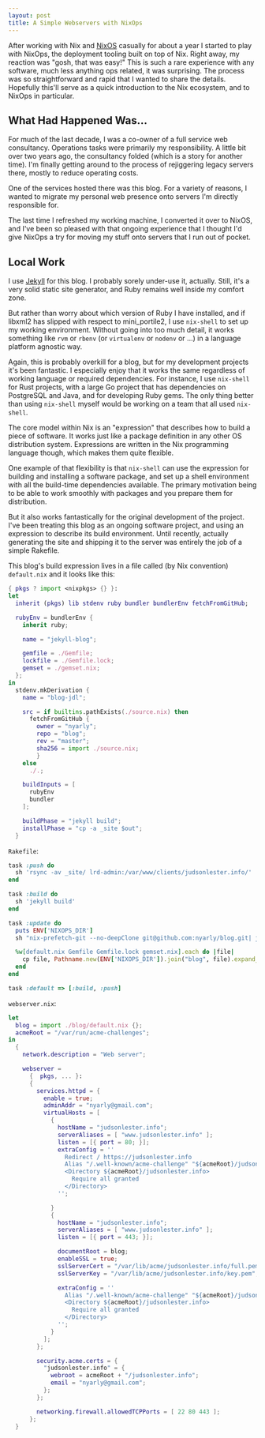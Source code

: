 ```yaml
---
layout: post
title: A Simple Webservers with NixOps
---
```


After working with Nix and [NixOS](https://nixos.org/) casually for about a year
I started to play with NixOps, the deployment tooling built on top of Nix.
Right away, my reaction was
"gosh, that was easy!"
This is such a rare experience
with any software,
much less anything ops related,
it was surprising.
The process was so straightforward
and rapid
that I wanted to share the details.
Hopefully this'll serve as
a quick introduction to the Nix ecosystem,
and to NixOps in particular.

## What Had Happened Was...

For much of the last decade,
I was a co-owner of
a full service web consultancy.
Operations tasks were
primarily my responsibility.
A little bit over two years ago,
the consultancy folded
(which is a story for another time).
I'm finally getting around
to the process of rejiggering
legacy servers there,
mostly to reduce operating costs.

One of the services hosted there
was this blog.
For a variety of reasons,
I wanted to migrate my personal web presence
onto servers I'm directly responsible for.

The last time I refreshed my working machine,
I converted it over to NixOS,
and I've been so pleased
with that ongoing experience
that I thought I'd give NixOps
a try for moving my stuff
onto servers
that I run out of pocket.

## Local Work

I use [Jekyll](https://jekyllrb.com/) for this blog.
I probably sorely under-use it, actually.
Still, it's a very solid static site generator,
and Ruby remains well inside my comfort zone.

But rather than worry about
which version of Ruby I have installed,
and if libxml2 has slipped with respect to
mini_portile2,
I use `nix-shell` to set up my working environment.
Without going into too much detail,
it works something like `rvm` or `rbenv`
(or `virtualenv` or `nodenv` or ...)
in a language platform agnostic way.

Again, this is probably overkill for a blog,
but for my development projects it's been fantastic.
I especially enjoy that it works the same
regardless of working language or
required dependencies.
For instance,
I use `nix-shell` for Rust projects,
with a large Go project that
has dependencies on PostgreSQL and Java,
and for developing Ruby gems.
The only thing better than
using `nix-shell` myself
would be working on a team that
all used `nix-shell`.

The core model within Nix
is an "expression" that describes
how to build a piece of software.
It works just like
a package definition in
any other OS distribution system.
Expressions are written in
the Nix programming language though,
which makes them quite flexible.

One example of that flexibility is that
`nix-shell` can use the expression
for building and installing a software package,
and set up a shell environment with
all the build-time dependencies available.
The primary motivation being
to be able to work smoothly with packages
and you prepare them for distribution.

But it also works fantastically
for the original development of the project.
I've been treating this blog
as an ongoing software project,
and using an expression to describe
its build environment.
Until recently,
actually generating the site
and shipping it to the server
was entirely the job of
a simple Rakefile.

This blog's build expression lives
in a file called
(by Nix convention)
`default.nix`
and it looks like this:
```nix
{ pkgs ? import <nixpkgs> {} }:
let
  inherit (pkgs) lib stdenv ruby bundler bundlerEnv fetchFromGitHub;

  rubyEnv = bundlerEnv {
    inherit ruby;

    name = "jekyll-blog";

    gemfile = ./Gemfile;
    lockfile = ./Gemfile.lock;
    gemset = ./gemset.nix;
  };
in
  stdenv.mkDerivation {
    name = "blog-jdl";

    src = if builtins.pathExists(./source.nix) then
      fetchFromGitHub {
        owner = "nyarly";
        repo = "blog";
        rev = "master";
        sha256 = import ./source.nix;
        }
    else
      ./.;

    buildInputs = [
      rubyEnv
      bundler
    ];

    buildPhase = "jekyll build";
    installPhase = "cp -a _site $out";
  }
```



`Rakefile`:
```ruby
task :push do
  sh 'rsync -av _site/ lrd-admin:/var/www/clients/judsonlester.info/'
end

task :build do
  sh 'jekyll build'
end

task :update do
  puts ENV['NIXOPS_DIR']
  sh "nix-prefetch-git --no-deepClone git@github.com:nyarly/blog.git| jq '.sha256' > #{ENV['NIXOPS_DIR']}/blog/source.nix"

  %w[default.nix Gemfile Gemfile.lock gemset.nix].each do |file|
    cp file, Pathname.new(ENV['NIXOPS_DIR']).join("blog", file).expand_path
  end
end

task :default => [:build, :push]
```


`webserver.nix`:
```nix
let
  blog = import ./blog/default.nix {};
  acmeRoot = "/var/run/acme-challenges";
in
  {
    network.description = "Web server";

    webserver =
      {  pkgs, ... }:
      {
        services.httpd = {
          enable = true;
          adminAddr = "nyarly@gmail.com";
          virtualHosts = [
            {
              hostName = "judsonlester.info";
              serverAliases = [ "www.judsonlester.info" ];
              listen = [{ port = 80; }];
              extraConfig = ''
                Redirect / https://judsonlester.info
                Alias "/.well-known/acme-challenge" "${acmeRoot}/judsonlester.info/.well-known/acme-challenge"
                <Directory ${acmeRoot}/judsonlester.info>
                  Require all granted
                </Directory>
              '';

            }
            {
              hostName = "judsonlester.info";
              serverAliases = [ "www.judsonlester.info" ];
              listen = [{ port = 443; }];

              documentRoot = blog;
              enableSSL = true;
              sslServerCert = "/var/lib/acme/judsonlester.info/full.pem";
              sslServerKey = "/var/lib/acme/judsonlester.info/key.pem";

              extraConfig = ''
                Alias "/.well-known/acme-challenge" "${acmeRoot}/judsonlester.info/.well-known/acme-challenge"
                <Directory ${acmeRoot}/judsonlester.info>
                  Require all granted
                </Directory>
              '';
            }
          ];
        };

        security.acme.certs = {
          "judsonlester.info" = {
            webroot = acmeRoot + "/judsonlester.info";
            email = "nyarly@gmail.com";
          };
        };

        networking.firewall.allowedTCPPorts = [ 22 80 443 ];
      };
  }
```
